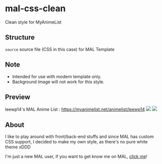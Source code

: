 # mal-css-clean
Clean style for MyAnimeList

## Structure
```source``` source file (CSS in this case) for MAL Template

## Note
- Intended for use with modern template only. 
- Background Image will not work for this style. 

## Preview
leewp14's MAL Anime List : https://myanimelist.net/animelist/leewp14
![](/assets/img/screen01.png)
![](/assets/img/screen02.png)

## About
I like to play around with front/back-end stuffs and since MAL has custom CSS support, I decided to make my own style, as there's no pure white theme xDDD

I'm just a new MAL user, if you want to get know me on MAL, [click me](https://myanimelist.net/profile/leewp14)!
